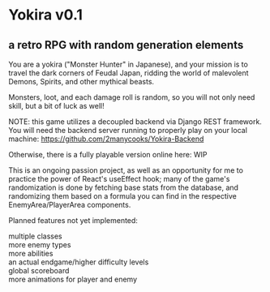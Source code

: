 # Yokira v0.1

## a retro RPG with random generation elements

You are a yokira ("Monster Hunter" in Japanese), and your mission is to travel the dark corners of Feudal Japan, ridding the world of malevolent Demons, Spirits, and other mythical beasts.

Monsters, loot, and each damage roll is random, so you will not only need skill, but a bit of luck as well!

NOTE: this game utilizes a decoupled backend via Django REST framework. You will need the backend server running to properly play on your local machine: https://github.com/2manycooks/Yokira-Backend

Otherwise, there is a fully playable version online here: WIP

This is an ongoing passion project, as well as an opportunity for me to practice the power of React's useEffect hook; many of the game's randomization is done by fetching base stats from the database, and randomizing them based on a formula you can find in the respective EnemyArea/PlayerArea components.

Planned features not yet implemented:

multiple classes<br/>  more enemy types<br/>  more abilities<br/>  an actual endgame/higher difficulty levels<br/>  global scoreboard<br/>  more animations for player and enemy
